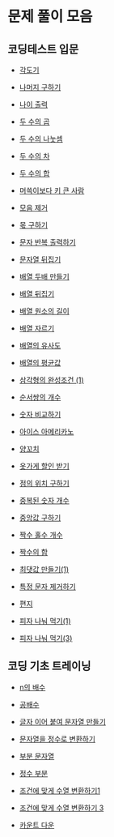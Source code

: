 # 문제 풀이 모음

## 코딩테스트 입문

- [각도기](https://github.com/whistleJs/algorithm-zip/tree/main/Programmers/Javascript/Level0/%EA%B0%81%EB%8F%84%EA%B8%B0)

- [나머지 구하기](https://github.com/whistleJs/algorithm-zip/tree/main/Programmers/Javascript/Level0/%EB%82%98%EB%A8%B8%EC%A7%80%20%EA%B5%AC%ED%95%98%EA%B8%B0)

- [나이 출력](https://github.com/whistleJs/algorithm-zip/tree/main/Programmers/Javascript/Level0/%EB%82%98%EC%9D%B4%20%EC%B6%9C%EB%A0%A5)

- [두 수의 곱](https://github.com/whistleJs/algorithm-zip/tree/main/Programmers/Javascript/Level0/%EB%91%90%20%EC%88%98%EC%9D%98%20%EA%B3%B1)

- [두 수의 나눗셈](https://github.com/whistleJs/algorithm-zip/tree/main/Programmers/Javascript/Level0/%EB%91%90%20%EC%88%98%EC%9D%98%20%EB%82%98%EB%88%97%EC%85%88)

- [두 수의 차](https://github.com/whistleJs/algorithm-zip/tree/main/Programmers/Javascript/Level0/%EB%91%90%20%EC%88%98%EC%9D%98%20%EC%B0%A8)

- [두 수의 합](https://github.com/whistleJs/algorithm-zip/tree/main/Programmers/Javascript/Level0/%EB%91%90%20%EC%88%98%EC%9D%98%20%ED%95%A9)

- [머쓱이보다 키 큰 사람](https://github.com/whistleJs/algorithm-zip/tree/main/Programmers/Javascript/Level0/%EB%A8%B8%EC%93%B1%EC%9D%B4%EB%B3%B4%EB%8B%A4%20%ED%82%A4%20%ED%81%B0%20%EC%82%AC%EB%9E%8C)

- [모음 제거](https://github.com/whistleJs/algorithm-zip/tree/main/Programmers/Javascript/Level0/%EB%AA%A8%EC%9D%8C%20%EC%A0%9C%EA%B1%B0)

- [몫 구하기](https://github.com/whistleJs/algorithm-zip/tree/main/Programmers/Javascript/Level0/%EB%AA%AB%20%EA%B5%AC%ED%95%98%EA%B8%B0)

- [문자 반복 출력하기](https://github.com/whistleJs/algorithm-zip/tree/main/Programmers/Javascript/Level0/%EB%AC%B8%EC%9E%90%20%EB%B0%98%EB%B3%B5%20%EC%B6%9C%EB%A0%A5%ED%95%98%EA%B8%B0)

- [문자열 뒤집기](https://github.com/whistleJs/algorithm-zip/tree/main/Programmers/Javascript/Level0/%EB%AC%B8%EC%9E%90%EC%97%B4%20%EB%92%A4%EC%A7%91%EA%B8%B0)

- [배열 두배 만들기](https://github.com/whistleJs/algorithm-zip/tree/main/Programmers/Javascript/Level0/%EB%B0%B0%EC%97%B4%20%EB%91%90%EB%B0%B0%20%EB%A7%8C%EB%93%A4%EA%B8%B0)

- [배열 뒤집기](https://github.com/whistleJs/algorithm-zip/tree/main/Programmers/Javascript/Level0/%EB%B0%B0%EC%97%B4%20%EB%92%A4%EC%A7%91%EA%B8%B0)

- [배열 원소의 길이](https://github.com/whistleJs/algorithm-zip/tree/main/Programmers/Javascript/Level0/%EB%B0%B0%EC%97%B4%20%EC%9B%90%EC%86%8C%EC%9D%98%20%EA%B8%B8%EC%9D%B4)

- [배열 자르기](https://github.com/whistleJs/algorithm-zip/tree/main/Programmers/Javascript/Level0/%EB%B0%B0%EC%97%B4%20%EC%9E%90%EB%A5%B4%EA%B8%B0)

- [배열의 유사도](https://github.com/whistleJs/algorithm-zip/tree/main/Programmers/Javascript/Level0/%EB%B0%B0%EC%97%B4%EC%9D%98%20%EC%9C%A0%EC%82%AC%EB%8F%84)

- [배열의 평균값](https://github.com/whistleJs/algorithm-zip/tree/main/Programmers/Javascript/Level0/%EB%B0%B0%EC%97%B4%EC%9D%98%20%ED%8F%89%EA%B7%A0%EA%B0%92)

- [삼각형의 완성조건 (1)](https://github.com/whistleJs/algorithm-zip/tree/main/Programmers/Javascript/Level0/%EC%82%BC%EA%B0%81%ED%98%95%EC%9D%98%20%EC%99%84%EC%84%B1%EC%A1%B0%EA%B1%B4%20(1))

- [순서쌍의 개수](https://github.com/whistleJs/algorithm-zip/tree/main/Programmers/Javascript/Level0/%EC%88%9C%EC%84%9C%EC%8C%8D%EC%9D%98%20%EA%B0%9C%EC%88%98)

- [숫자 비교하기](https://github.com/whistleJs/algorithm-zip/tree/main/Programmers/Javascript/Level0/%EC%88%AB%EC%9E%90%20%EB%B9%84%EA%B5%90%ED%95%98%EA%B8%B0)

- [아이스 아메리카노](https://github.com/whistleJs/algorithm-zip/tree/main/Programmers/Javascript/Level0/%EC%95%84%EC%9D%B4%EC%8A%A4%20%EC%95%84%EB%A9%94%EB%A6%AC%EC%B9%B4%EB%85%B8)

- [양꼬치](https://github.com/whistleJs/algorithm-zip/tree/main/Programmers/Javascript/Level0/%EC%96%91%EA%BC%AC%EC%B9%98)

- [옷가게 할인 받기](https://github.com/whistleJs/algorithm-zip/tree/main/Programmers/Javascript/Level0/%EC%98%B7%EA%B0%80%EA%B2%8C%20%ED%95%A0%EC%9D%B8%20%EB%B0%9B%EA%B8%B0)

- [점의 위치 구하기](https://github.com/whistleJs/algorithm-zip/tree/main/Programmers/Javascript/Level0/%EC%A0%90%EC%9D%98%20%EC%9C%84%EC%B9%98%20%EA%B5%AC%ED%95%98%EA%B8%B0)

- [중복된 숫자 개수](https://github.com/whistleJs/algorithm-zip/tree/main/Programmers/Javascript/Level0/%EC%A4%91%EB%B3%B5%EB%90%9C%20%EC%88%AB%EC%9E%90%20%EA%B0%9C%EC%88%98)

- [중앙값 구하기](https://github.com/whistleJs/algorithm-zip/tree/main/Programmers/Javascript/Level0/%EC%A4%91%EC%95%99%EA%B0%92%20%EA%B5%AC%ED%95%98%EA%B8%B0)

- [짝수 홀수 개수](https://github.com/whistleJs/algorithm-zip/tree/main/Programmers/Javascript/Level0/%EC%A7%9D%EC%88%98%20%ED%99%80%EC%88%98%20%EA%B0%9C%EC%88%98)

- [짝수의 합](https://github.com/whistleJs/algorithm-zip/tree/main/Programmers/Javascript/Level0/%EC%A7%9D%EC%88%98%EC%9D%98%20%ED%95%A9)

- [최댓값 만들기(1)](https://github.com/whistleJs/algorithm-zip/tree/main/Programmers/Javascript/Level0/%EC%B5%9C%EB%8C%93%EA%B0%92%20%EB%A7%8C%EB%93%A4%EA%B8%B0(1))

- [특정 문자 제거하기](https://github.com/whistleJs/algorithm-zip/tree/main/Programmers/Javascript/Level0/%ED%8A%B9%EC%A0%95%20%EB%AC%B8%EC%9E%90%20%EC%A0%9C%EA%B1%B0%ED%95%98%EA%B8%B0)

- [편지](https://github.com/whistleJs/algorithm-zip/tree/main/Programmers/Javascript/Level0/%ED%8E%B8%EC%A7%80)

- [피자 나눠 먹기(1)](https://github.com/whistleJs/algorithm-zip/tree/main/Programmers/Javascript/Level0/%ED%94%BC%EC%9E%90%20%EB%82%98%EB%88%A0%20%EB%A8%B9%EA%B8%B0%20(1))

- [피자 나눠 먹기(3)](https://github.com/whistleJs/algorithm-zip/tree/main/Programmers/Javascript/Level0/%ED%94%BC%EC%9E%90%20%EB%82%98%EB%88%A0%20%EB%A8%B9%EA%B8%B0(3))

## 코딩 기초 트레이닝

- [n의 배수](https://github.com/whistleJs/algorithm-zip/tree/main/Programmers/Javascript/Level0/n%EC%9D%98%20%EB%B0%B0%EC%88%98)

- [공배수](https://github.com/whistleJs/algorithm-zip/tree/main/Programmers/Javascript/Level0/%EA%B3%B5%EB%B0%B0%EC%88%98)

- [글자 이어 붙여 문자열 만들기](https://github.com/whistleJs/algorithm-zip/tree/main/Programmers/Javascript/Level0/%EA%B8%80%EC%9E%90%20%EC%9D%B4%EC%96%B4%20%EB%B6%99%EC%97%AC%20%EB%AC%B8%EC%9E%90%EC%97%B4%20%EB%A7%8C%EB%93%A4%EA%B8%B0)

- [문자열을 정수로 변환하기](https://github.com/whistleJs/algorithm-zip/tree/main/Programmers/Javascript/Level0/%EB%AC%B8%EC%9E%90%EC%97%B4%EC%9D%84%20%EC%A0%95%EC%88%98%EB%A1%9C%20%EB%B3%80%ED%99%98%ED%95%98%EA%B8%B0)

- [부분 문자열](https://github.com/whistleJs/algorithm-zip/tree/main/Programmers/Javascript/Level0/%EB%B6%80%EB%B6%84%20%EB%AC%B8%EC%9E%90%EC%97%B4)

- [정수 부분](https://github.com/whistleJs/algorithm-zip/tree/main/Programmers/Javascript/Level0/%EC%A0%95%EC%88%98%20%EB%B6%80%EB%B6%84)

- [조건에 맞게 수열 변환하기1](https://github.com/whistleJs/algorithm-zip/tree/main/Programmers/Javascript/Level0/%EC%A1%B0%EA%B1%B4%EC%97%90%20%EB%A7%9E%EA%B2%8C%20%EC%88%98%EC%97%B4%20%EB%B3%80%ED%99%98%ED%95%98%EA%B8%B01)

- [조건에 맞게 수열 변환하기 3](https://github.com/whistleJs/algorithm-zip/tree/main/Programmers/Javascript/Level0/%EC%A1%B0%EA%B1%B4%EC%97%90%20%EB%A7%9E%EA%B2%8C%20%EC%88%98%EC%97%B4%20%EB%B3%80%ED%99%98%ED%95%98%EA%B8%B0%203)

- [카운트 다운](https://github.com/whistleJs/algorithm-zip/tree/main/Programmers/Javascript/Level0/%EC%B9%B4%EC%9A%B4%ED%8A%B8%20%EB%8B%A4%EC%9A%B4)
